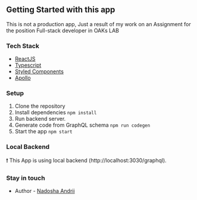 ## Getting Started with this app

This is not a production app, Just a result of my work on an Assignment for the position Full-stack developer in OAKs LAB

### Tech Stack

- [ReactJS](https://reactjs.org/)
- [Typescript](https://www.typescriptlang.org/)
- [Styled Components](https://styled-components.com/)
- [Apollo](https://www.apollographql.com/)

### Setup

1. Clone the repository
2. Install dependencies `npm install`
3. Run backend server.
4. Generate code from GraphQL schema `npm run codegen`
5. Start the app `npm start`

### Local Backend

❗️ This App is using local backend (http://localhost:3030/graphql).

### Stay in touch

- Author - [Nadosha Andrii](https://www.linkedin.com/in/andrey-nadosha/)